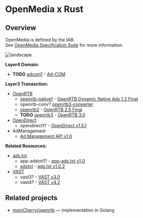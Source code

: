 # OpenMedia x Rust

## Overview
OpenMedia is defined by the IAB.<br>
See [OpenMedia Specification Suite](https://iabtechlab.com/standards/openmedia/) for more information.


![landscape](https://iabtechlab.com/wp-content/uploads/2016/07/OpenMedia-Specification-Landscape.jpg)

**Layer4 Domain:**<br>
- **TODO** [adcom1]() - [Ad-COM](https://github.com/InteractiveAdvertisingBureau/AdCOM)

**Layer3 Tranasction:**<br>
- [OpenRTB](https://iabtechlab.com/standards/openrtb/)
  - [openrtb-native1](https://crates.io/crates/openrtb-native1) - [OpenRTB Dynamic Native Ads 1.2 Final](https://www.iab.com/wp-content/uploads/2018/03/OpenRTB-Native-Ads-Specification-Final-1.2.pdf)
  - openrtb-conv? [openrtb3-converter](https://github.com/InteractiveAdvertisingBureau/openrtb3-converter)
  - [openrtb2](https://crates.io/crates/openrtb2) - [OpenRTB 2.5 Final](https://iabtechlab.com/wp-content/uploads/2016/07/OpenRTB-API-Specification-Version-2-5-FINAL.pdf)
  - **TODO** [openrtb3]() - [OpenRTB 3.0](https://github.com/InteractiveAdvertisingBureau/openrtb)
 - [OpenDirect](https://iabtechlab.com/standards/opendirect/)
   - opendirect1? - [OpenDirect v1.5.1](https://iabtechlab.com/wp-content/uploads/2016/07/OpenDirect_1-5-1.pdf)
 - AdManagement
   - [Ad Management API v1.0](https://github.com/InteractiveAdvertisingBureau/AdManagementAPI)

**Related Resources:**
- [ads.txt](https://iabtechlab.com/ads-txt/)
  - app-adstxt1? - [app-ads.txt v1.0](https://iabtechlab.com/wp-content/uploads/2019/03/app-ads.txt-v1.0-final-.pdf)
  - [adstxt](https://crates.io/crates/adstxt) - [ads.txt v1.0.2](https://iabtechlab.com/wp-content/uploads/2019/03/IAB-OpenRTB-Ads.txt-Public-Spec-1.0.2.pdf)
- [VAST](https://iabtechlab.com/standards/vast/)
  - vast3? - [VAST v3.0](https://iabtechlab.com/wp-content/uploads/2016/04/VASTv3_0.pdf)
  - vast4? - [VAST v4.2](https://iabtechlab.com/wp-content/uploads/2019/06/VAST_4.2_final_june26.pdf)

## Related projects
- [mxmCherry/openrtb](https://github.com/mxmCherry/openrtb) — implementation in Golang
